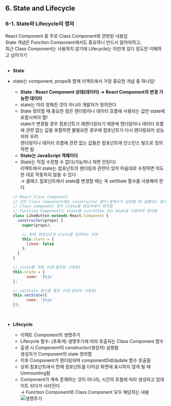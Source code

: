 ## 6. State and Lifecycle   
### 6-1. State와 Lifecycle의 정의   
React Component 중 주로 Class Component와 관련된 내용임   
State 개념은 Function Component에서도 중요하니 반드시 알아야하고,   
최근 Class Component는 사용하지 않기에 Lifecycle는 이런게 있다 정도만 이해하고 넘어가기   
<br>

- **State**   
- state는 component, props와 함께 리액트에서 가장 중요한 개념 중 하나임!
  * **State : React Component 상태(데이터)  →  React Component의 변경 가능한 데이터**   
  * state는 미리 정해진 것이 아니라 개발자가 정의한다   
  * State 정의할 때 중요한 점은 렌더링이나 데이터 흐름에 사용되는 값만 state에 포함시켜야 함!   
    state가 변경될 경우 컴포넌트가 재렌더링되기 때문에 렌더링이나 데이터 흐름에 관련 없는 값을 포함하면 불필요한 경우에 컴포넌트가 다시 렌더링되어 성능 저하 우려   
    렌더링이나 데이터 흐름에 관련 없는 값들은 컴포넌트에 인스턴스 빌드로 정의하면 됨   
  * **State는 JavaScript 객체이다**   
  * State는 직접 수정할 수 없다(가능하나 하면 안된다)   
    리액트에서 state는 컴포넌트의 렌더링과 관련이 있어 마음대로 수정하면 의도한 대로 작동하지 않을 수 있다   
    → 클래스 컴포넌트에서 state를 변경할 때는 꼭 setState 함수를 사용해야 한다   
  ``` JavaScript
  // React Class Component
  // 모든 Class Component에는 constructor 함수(클래스가 생성될 때 실행되는 함수)가 존재함
  // Class Component 경우 state를 생성자에서 정의함
  // Function Component는 state를 userState 라는 Hook을 사용하여 정의함
  class LikeButton extends React.Component {
    constructor(props) {
      super(props);

      // 현재 컴포넌트의 state를 정의하는 부분
      this.state = {
        liked: false
      };
    }
  }
  ```
  ```JavaScript
  // state를 직접 수정(잘못된 사용법)
  this.state = {
        name: 'Inje'
  };

  // setState 함수를 통한 수정(정상적 사용법)
  this.setState({
        name: 'Inje'
  });
  ```
  <br>

- **Lifecycle**   
  * 리액트 Component의 생명주기   
  * Lifecycle 함수: (초록색) 생명주기에 따라 호출되는 Class Component 함수   
  * 출생 시 Component의 constructor(생성자) 실행됨   
    생성자가 Component의 state 정의함   
  * 이후 Component가 렌더링되며 componentDidUpdate 함수 호출됨   
  * 상위 컴포넌트에서 현재 컴포넌트를 더이상 화면에 표시하지 않게 될 때 Unmounting됨   
  * Component가 계속 존재하는 것이 아니라, 시간의 흐름에 따라 생성되고 업데이트 되다가 사라진다   
    → Function Component와 Class Component 모두 해당하는 내용   
    ![생명주기](https://user-images.githubusercontent.com/114986832/214828723-b2780976-a6a6-48df-8825-dcb74bb4519f.png)